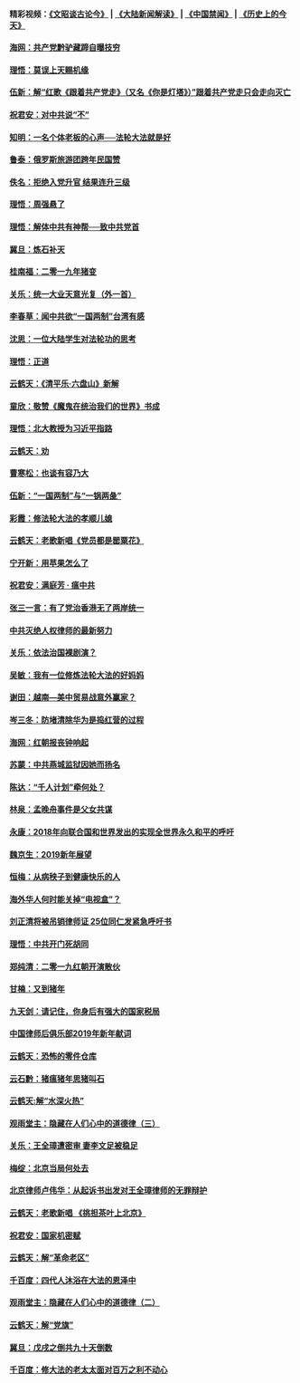 #### 精彩视频：[《文昭谈古论今》](https://github.com/gfw-breaker/wenzhao/blob/master/README.md?t=01121530) | [《大陆新闻解读》](https://github.com/gfw-breaker/ntdtv-comedy/blob/master/README.md?t=01121530) | [《中国禁闻》](https://github.com/gfw-breaker/ntdtv-news/blob/master/README.md?t=01121530) | [《历史上的今天》](https://github.com/gfw-breaker/today-in-history/blob/master/README.md?t=01121530) 

#### [海网：共产党黔驴藏蹄自曝技穷](../pages/nsc993/n10969562.md?t=01121530) 

#### [理悟：莫误上天赐机缘](../pages/nsc993/n10969514.md?t=01121530) 

#### [伍新：解“红歌《跟着共产党走》（又名《你是灯塔》）”跟着共产党走只会走向灭亡](../pages/nsc993/n10969074.md?t=01121530) 

#### [祝君安：对中共说“不”](../pages/nsc993/n10968464.md?t=01121530) 

#### [知明：一名个体老板的心声──法轮大法就是好](../pages/nsc993/n10967473.md?t=01121530) 

#### [鲁泰：俄罗斯旅游团跨年民国赞](../pages/nsc993/n10967035.md?t=01121530) 

#### [佚名：拒绝入党升官  结果连升三级](../pages/nsc993/n10965069.md?t=01121530) 

#### [理悟：周强悬了](../pages/nsc993/n10965044.md?t=01121530) 

#### [理悟：解体中共有神帮──致中共党首](../pages/nsc993/n10963824.md?t=01121530) 

#### [冀旦：炼石补天](../pages/nsc993/n10963818.md?t=01121530) 

#### [桂南福：二零一九年猪变](../pages/nsc993/n10963774.md?t=01121530) 

#### [关乐：统一大业天意光复（外一首）](../pages/nsc993/n10963765.md?t=01121530) 

#### [李春草：闻中共欲“一国两制”台湾有感](../pages/nsc993/n10963761.md?t=01121530) 

#### [沈思：一位大陆学生对法轮功的思考](../pages/nsc993/n10960706.md?t=01121530) 

#### [理悟：正道](../pages/nsc993/n10960529.md?t=01121530) 

#### [云鹤天：《清平乐‧六盘山》新解](../pages/nsc993/n10959258.md?t=01121530) 

#### [童欣：敬赞《魔鬼在统治我们的世界》书成](../pages/nsc993/n10959244.md?t=01121530) 

#### [理悟：北大教授为习近平指路](../pages/nsc993/n10959234.md?t=01121530) 

#### [云鹤天：劝](../pages/nsc993/n10959226.md?t=01121530) 

#### [曹寒松：也谈有容乃大](../pages/nsc993/n10959191.md?t=01121530) 

#### [伍新：“一国两制”与“一锅两彘”](../pages/nsc993/n10958297.md?t=01121530) 

#### [彩霞：修法轮大法的孝顺儿媳](../pages/nsc993/n10958333.md?t=01121530) 

#### [云鹤天：老歌新唱《党员都是罂粟花》](../pages/nsc993/n10958225.md?t=01121530) 

#### [宁开新：用苹果怎么了](../pages/nsc993/n10955962.md?t=01121530) 

#### [祝君安：满庭芳 · 瘟中共](../pages/nsc993/n10955949.md?t=01121530) 

#### [张三一言：有了党治香港无了两岸统一](../pages/nsc993/n10955943.md?t=01121530) 

#### [中共灭绝人权律师的最新努力](../pages/nsc993/n10954725.md?t=01121530) 

#### [关乐：依法治国裸剧演？](../pages/nsc993/n10952420.md?t=01121530) 

#### [吴敏：我有一位修炼法轮大法的好妈妈](../pages/nsc993/n10952484.md?t=01121530) 

#### [谢田：越南—美中贸易战意外赢家？](../pages/nsc993/n10940351.md?t=01121530) 

#### [岑三冬：防堵清除华为是捣红营的过程](../pages/nsc993/n10952342.md?t=01121530) 

#### [海网：红朝报丧钟响起](../pages/nsc993/n10951480.md?t=01121530) 

#### [苏蒙：中共燕城监狱因她而扬名](../pages/nsc993/n10951476.md?t=01121530) 

#### [陈达：“千人计划”牵何处？](../pages/nsc993/n10951466.md?t=01121530) 

#### [林泉：孟晚舟事件是父女共谋](../pages/nsc993/n10947780.md?t=01121530) 

#### [永康：2018年向联合国和世界发出的实现全世界永久和平的呼吁](../pages/nsc993/n10947756.md?t=01121530) 

#### [魏京生：2019新年展望](../pages/nsc993/n10947691.md?t=01121530) 

#### [恒梅：从病秧子到健康快乐的人](../pages/nsc993/n10947469.md?t=01121530) 

#### [海外华人何时能关掉“电视盒”？](../pages/nsc993/n10945406.md?t=01121530) 

#### [刘正清将被吊销律师证 25位同仁发紧急呼吁书](../pages/nsc993/n10944361.md?t=01121530) 

#### [理悟：中共开门死胡同](../pages/nsc993/n10944908.md?t=01121530) 

#### [郑纯清：二零一九红朝开演散伙](../pages/nsc993/n10944905.md?t=01121530) 

#### [甘楠：又到猪年](../pages/nsc993/n10944903.md?t=01121530) 

#### [九天剑：请记住，你身后有强大的国家税局](../pages/nsc993/n10944885.md?t=01121530) 

#### [中国律师后俱乐部2019年新年献词](../pages/nsc993/n10944348.md?t=01121530) 

#### [云鹤天：恐怖的零件仓库](../pages/nsc993/n10942847.md?t=01121530) 

#### [云石黔：猪瘟猪年思猪叫石](../pages/nsc993/n10943180.md?t=01121530) 

#### [云鹤天:解“水深火热”](../pages/nsc993/n10942828.md?t=01121530) 

#### [观雨堂主：隐藏在人们心中的道德律（三）](../pages/nsc993/n10941445.md?t=01121530) 

#### [关乐：王全璋遭密审 妻李文足被稳足](../pages/nsc993/n10941420.md?t=01121530) 

#### [梅绽：北京当局何处去](../pages/nsc993/n10941407.md?t=01121530) 

#### [北京律师卢伟华：从起诉书出发对王全璋律师的无罪辩护](../pages/nsc993/n10939303.md?t=01121530) 

#### [云鹤天：老歌新唱 《挑担茶叶上北京》](../pages/nsc993/n10937870.md?t=01121530) 

#### [祝君安：国家机密赋](../pages/nsc993/n10937863.md?t=01121530) 

#### [云鹤天：解“革命老区”](../pages/nsc993/n10937858.md?t=01121530) 

#### [千百度：四代人沐浴在大法的恩泽中](../pages/nsc993/n10937630.md?t=01121530) 

#### [观雨堂主：隐藏在人们心中的道德律（二）](../pages/nsc993/n10937219.md?t=01121530) 

#### [云鹤天：解“党旗”](../pages/nsc993/n10937211.md?t=01121530) 

#### [冀旦：戊戌之倒共九十天倒数](../pages/nsc993/n10937168.md?t=01121530) 

#### [千百度：修大法的老太太面对百万之利不动心](../pages/nsc993/n10934913.md?t=01121530) 

